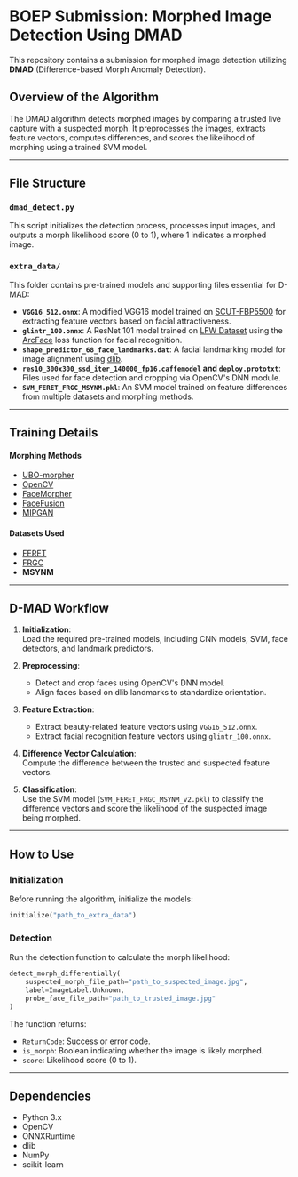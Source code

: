 # BOEP Submission: Morphed Image Detection Using DMAD

This repository contains a submission for morphed image detection utilizing **DMAD** (Difference-based Morph Anomaly Detection).

## Overview of the Algorithm
The DMAD algorithm detects morphed images by comparing a trusted live capture with a suspected morph. It preprocesses the images, extracts feature vectors, computes differences, and scores the likelihood of morphing using a trained SVM model.

---

## File Structure

### **`dmad_detect.py`**
This script initializes the detection process, processes input images, and outputs a morph likelihood score (0 to 1), where 1 indicates a morphed image.

### **`extra_data/`**
This folder contains pre-trained models and supporting files essential for D-MAD:

- **`VGG16_512.onnx`**: A modified VGG16 model trained on [SCUT-FBP5500](https://github.com/HCIILAB/SCUT-FBP5500-Database-Release) for extracting feature vectors based on facial attractiveness.
- **`glintr_100.onnx`**: A ResNet 101 model trained on [LFW Dataset](https://www.kaggle.com/datasets/jessicali9530/lfw-dataset) using the [ArcFace](https://insightface.ai/arcface) loss function for facial recognition.
- **`shape_predictor_68_face_landmarks.dat`**: A facial landmarking model for image alignment using [dlib](https://pyimagesearch.com/2017/04/03/facial-landmarks-dlib-opencv-python/).
- **`res10_300x300_ssd_iter_140000_fp16.caffemodel` and `deploy.prototxt`**: Files used for face detection and cropping via OpenCV's DNN module.
- **`SVM_FERET_FRGC_MSYNM.pkl`**: An SVM model trained on feature differences from multiple datasets and morphing methods.

---

## Training Details

#### **Morphing Methods**
- [UBO-morpher](http://biolab.csr.unibo.it/research.asp?organize=Activities&select=&selObj=220&pathSubj=333%7C%7C22%7C%7C220&Req=&)
- [OpenCV](https://learnopencv.com/face-morph-using-opencv-cpp-python/)
- [FaceMorpher](https://github.com/yaopang/FaceMorpher/tree/master/facemorpher)
- [FaceFusion](http://www.wearemoment.com/FaceFusion)
- [MIPGAN](https://arxiv.org/abs/2009.01729)

#### **Datasets Used**
- [FERET](https://www.nist.gov/itl/products-and-services/color-feret-database)
- [FRGC](https://paperswithcode.com/dataset/frgc)
- **MSYNM**

---

## D-MAD Workflow

1. **Initialization**:  
   Load the required pre-trained models, including CNN models, SVM, face detectors, and landmark predictors.

2. **Preprocessing**:  
   - Detect and crop faces using OpenCV's DNN model.
   - Align faces based on dlib landmarks to standardize orientation.

3. **Feature Extraction**:  
   - Extract beauty-related feature vectors using `VGG16_512.onnx`.
   - Extract facial recognition feature vectors using `glintr_100.onnx`.

4. **Difference Vector Calculation**:  
   Compute the difference between the trusted and suspected feature vectors.

5. **Classification**:  
   Use the SVM model (`SVM_FERET_FRGC_MSYNM_v2.pkl`) to classify the difference vectors and score the likelihood of the suspected image being morphed.

---

## How to Use
### **Initialization**
Before running the algorithm, initialize the models:
```python
initialize("path_to_extra_data")
```

### **Detection**
Run the detection function to calculate the morph likelihood:
```python
detect_morph_differentially(
    suspected_morph_file_path="path_to_suspected_image.jpg",
    label=ImageLabel.Unknown,
    probe_face_file_path="path_to_trusted_image.jpg"
)
```

The function returns:
- `ReturnCode`: Success or error code.
- `is_morph`: Boolean indicating whether the image is likely morphed.
- `score`: Likelihood score (0 to 1).

---

## Dependencies
- Python 3.x
- OpenCV
- ONNXRuntime
- dlib
- NumPy
- scikit-learn